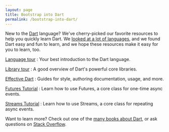 ```yaml
---
layout: page
title: Bootstrap into Dart
permalink: /bootstrap-into-dart/
---
```


New to the [Dart](https://www.dartlang.org) language?
We've cherry-picked our favorite resources to
help you quickly learn Dart.
We [looked at a lot of languages](/faq/#why-did-flutter-choose-to-use-dart),
and we found Dart easy and fun to learn, and we hope these resources make it
easy for you to learn, too.

[Language tour](https://www.dartlang.org/docs/dart-up-and-running/ch02.html)
: Your best introduction to the Dart language.

[Library tour](https://www.dartlang.org/docs/dart-up-and-running/ch03.html)
: A good overview of Dart's powerful core libraries.

[Effective Dart](https://www.dartlang.org/effective-dart/)
: Guides for style, authoring documentation, usage, and more.

[Futures Tutorial](https://www.dartlang.org/docs/tutorials/futures/)
: Learn how to use Futures, a core class for one-time async events.

[Streams Tutorial](https://www.dartlang.org/docs/tutorials/futures/)
: Learn how to use Streams, a core class for repeating async events.

Want to learn more? Check out one of the
[many books about Dart](https://www.dartlang.org/books/),
or ask questions on [Stack Overflow](https://stackoverflow.com/tags/dart).